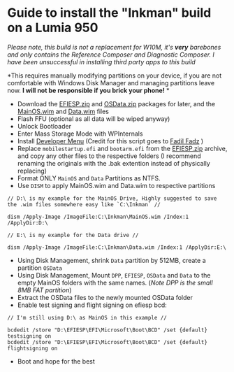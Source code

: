 # Guide to install the "Inkman" build on a Lumia 950

*Please note, this build is not a replacement for W10M, it's **very** barebones and only contains the Reference Composer and Diagnostic Composer. I have been unsuccessful in installing third party apps to this build*

*This requires manually modifying partitions on your device, if you are not comfortable with Windows Disk Manager and managing partitions leave now. **I will not be responsible if you brick your phone!** *

- Download the [EFIESP.zip](https://github.com/Empyreal96/WP-16236-Inkman-Guide/releases/download/0.1/EFIESP.zip) and [OSData.zip](https://github.com/Empyreal96/WP-16236-Inkman-Guide/releases/download/0.1/OSData.zip) packages for later, and the [MainOS.wim](https://github.com/Empyreal96/WP-16236-Inkman-Guide/releases/download/0.1/MainOS.wim) and [Data.wim](https://github.com/Empyreal96/WP-16236-Inkman-Guide/releases/download/0.1/Data.wim) files
- Flash FFU (optional as all data will be wiped anyway)
- Unlock Bootloader
- Enter Mass Storage Mode with WPInternals
- Install [Developer Menu](https://github.com/Empyreal96/WP-16236-Inkman-Guide/releases/download/0.1/Developer_Menu_Installer_V2.zip) (Credit for this script goes to [Fadil Fadz](https://github.com/fadilfadz01) )
- Replace `mobilestartup.efi` and `bootarm.efi` from the [EFIESP.zip](https://github.com/Empyreal96/WP-16236-Inkman-Guide/releases/download/0.1/EFIESP.zip) archive, and copy any other files to the respective folders (I recommend renaming the originals with the .bak extention instead of physically replacing)
- Format ONLY `MainOS` and `Data` Partitions as NTFS.
- Use `DISM` to apply MainOS.wim and Data.wim to respective partitions
```
// D:\ is my example for the MainOS Drive, Highly suggested to save the .wim files somewhere easy like `C:\Inkman` //

dism /Apply-Image /ImageFile:C:\Inkman\MainOS.wim /Index:1 /ApplyDir:D:\

// E:\ is my example for the Data drive //

dism /Apply-Image /ImageFile:C:\Inkman\Data.wim /Index:1 /ApplyDir:E:\
```
- Using Disk Management, shrink `Data` partition by 512MB, create a partition `OSData`
- Using Disk Management, Mount `DPP`, `EFIESP`, `OSData` and `Data` to the empty MainOS folders with the same names. (*Note DPP is the small 8MB FAT partition*)
- Extract the OSData files to the newly mounted OSData folder
- Enable test signing and flight signing on efiesp bcd:
```
// I'm still using D:\ as MainOS in this example //

bcdedit /store "D:\EFIESP\EFI\Microsoft\Boot\BCD" /set {default} testsigning on
bcdedit /store "D:\EFIESP\EFI\Microsoft\Boot\BCD" /set {default} flightsigning on

```
- Boot and hope for the best

